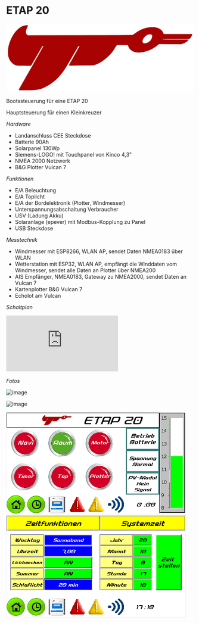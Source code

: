 # ETAP 20
![Schematics](https://github.com/gerryvel/ETAP/blob/main/etap.jpg)

Bootssteuerung für eine ETAP 20

Hauptsteuerung für einen Kleinkreuzer 

*Hardware*

- Landanschluss CEE Steckdose
- Batterie 90Ah
- Solarpanel 130Wp
- Siemens-LOGO! mit Touchpanel von Kinco 4,3"
- NMEA 2000 Netzwerk
- B&G Plotter Vulcan 7

*Funktionen*

- E/A Beleuchtung
- E/A Toplicht
- E/A der Bordelektronik (Plotter, Windmesser)
- Unterspannungsabschaltung Verbraucher
- USV (Ladung Akku)
- Solaranlage (epever) mit Modbus-Kopplung zu Panel
- USB Steckdose

*Messtechnik*

- Windmesser mit ESP8266, WLAN AP, sendet Daten NMEA0183 über WLAN
- Wetterstation mit ESP32, WLAN AP, empfängt die Winddaten vom Windmesser, sendet alle Daten an Plotter über NMEA200
- AIS Empfänger, NMEA0183, Gateway zu NMEA2000, sendet Daten an Vulcan 7
- Kartenplotter B&G Vulcan 7
- Echolot am Vulcan

*Schaltplan*

![Schaltplan](https://github.com/gerryvel/ETAP/blob/main/ETAP.pdf)

*Fotos*

![image](https://user-images.githubusercontent.com/17195231/227980468-d2b7e442-e219-49b4-a7d9-7403569d0187.jpeg)

![image](https://user-images.githubusercontent.com/17195231/227984708-99b8dcd1-320f-438b-afbe-812f05a47e54.jpeg)



![Schematics](https://github.com/gerryvel/ETAP/blob/main/photo/Panel1.jpg)
![Schematics](https://github.com/gerryvel/ETAP/blob/main/photo/Panel2.jpg)
